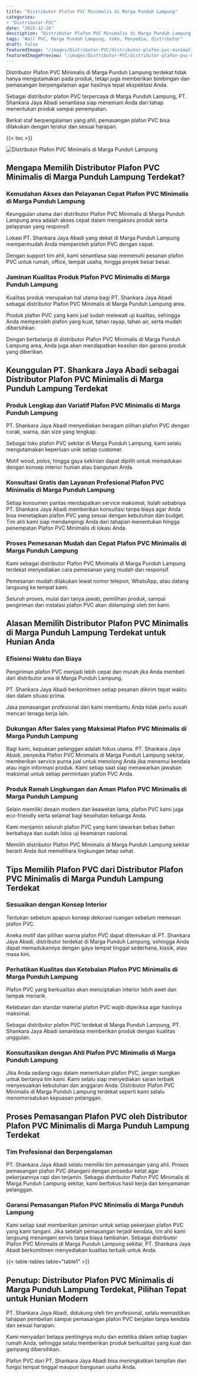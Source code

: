 ```yaml
---
title: "Distributor Plafon PVC Minimalis di Marga Punduh Lampung"
categories:
- "Distributor-PVC"
date: "2025-12-26"
description: "Distributor Plafon PVC Minimalis di Marga Punduh Lampung untuk tempat tinggal, perkantoran, dan toko. Produk unggulan, beragam motif, warna modern, dengan jasa penempatan oleh tenaga ahli profesional dan garansi resmi!|Servis penjualan Plafon PVC Minimalis di Marga Punduh Lampung bagi keperluan tempat tinggal, perkantoran, maupun ritel, dengan material unggulan dan pemasangan oleh tim berpengalaman serta kepastian resmi.|Pilihan Plafon PVC Minimalis di Marga Punduh Lampung yang terpercaya bagi rumah, office, dan gerai, bersama produk berkualitas dan penempatan dikerjakan oleh tim ahli dan kepastian resmi.|Penjualan Plafon PVC Minimalis di Marga Punduh Lampung untuk tempat tinggal, office, serta toko, dengan panel unggulan dan instalasi ditangani oleh teknisi ahli, lengkap beserta jaminan resmi.}"
tags: "Wall PVC, Marga Punduh Lampung, toko, Penyedia, distributor"
draft: false
featuredImage: "/images/Distributor-PVC/distributor-plafon-pvc-minimalis-di-marga-punduh-lampung.png"
featuredImagePreview: "/images/Distributor-PVC/distributor-plafon-pvc-minimalis-di-marga-punduh-lampung.png"
---
```


Distributor Plafon PVC Minimalis di Marga Punduh Lampung terdekat tidak hanya mengutamakan pada produk, tetapi juga memberikan bimbingan dan pemasangan berpengalaman agar hasilnya tepat ekspektasi Anda.

Sebagai distributor plafon PVC terpercaya di Marga Punduh Lampung, PT. Shankara Jaya Abadi senantiasa siap menemani Anda dari tahap menentukan produk sampai penempatan.

Berkat staf berpengalaman yang ahli, pemasangan plafon PVC bisa dilakukan dengan teratur dan sesuai harapan.

{{< toc >}}

![Distributor Plafon PVC Minimalis di Marga Punduh Lampung](/images/Distributor-PVC/Distributor-Plafon-PVC-Minimalis-di-Marga-Punduh-Lampung.png)

## Mengapa Memilih Distributor Plafon PVC Minimalis di Marga Punduh Lampung Terdekat?

### Kemudahan Akses dan Pelayanan Cepat Plafon PVC Minimalis di Marga Punduh Lampung

Keunggulan utama dari distributor Plafon PVC Minimalis di Marga Punduh Lampung area adalah akses cepat dalam mengakses produk serta pelayanan yang responsif.

Lokasi PT. Shankara Jaya Abadi yang dekat di Marga Punduh Lampung mempermudah Anda memperoleh plafon PVC dengan cepat.

Dengan support tim ahli, kami senantiasa siap memenuhi pesanan plafon PVC untuk rumah, office, tempat usaha, hingga proyek besar besar.

### Jaminan Kualitas Produk Plafon PVC Minimalis di Marga Punduh Lampung

Kualitas produk merupakan hal utama bagi PT. Shankara Jaya Abadi sebagai distributor Plafon PVC Minimalis di Marga Punduh Lampung area.

Produk plafon PVC yang kami jual sudah melewati uji kualitas, sehingga Anda memperoleh plafon yang kuat, tahan rayap, tahan air, serta mudah dibersihkan.

Dengan berbelanja di distributor Plafon PVC Minimalis di Marga Punduh Lampung area, Anda juga akan mendapatkan keaslian dan garansi produk yang diberikan.

## Keunggulan PT. Shankara Jaya Abadi sebagai Distributor Plafon PVC Minimalis di Marga Punduh Lampung Terdekat

### Produk Lengkap dan Variatif Plafon PVC Minimalis di Marga Punduh Lampung

PT. Shankara Jaya Abadi menyediakan beragam pilihan plafon PVC dengan corak, warna, dan size yang lengkap.

Sebagai toko plafon PVC sekitar di Marga Punduh Lampung, kami selalu mengutamakan keperluan unik setiap customer.

Motif wood, polos, hingga gaya kekinian dapat dipilih untuk memadukan dengan konsep interior hunian atau bangunan Anda.

### Konsultasi Gratis dan Layanan Profesional Plafon PVC Minimalis di Marga Punduh Lampung

Setiap konsumen pantas mendapatkan service maksimal, itulah sebabnya PT. Shankara Jaya Abadi memberikan konsultasi tanpa biaya agar Anda bisa menetapkan plafon PVC yang sesuai dengan kebutuhan dan budget. Tim ahli kami siap mendampingi Anda dari tahapan menentukan hingga penempatan Plafon PVC Minimalis di lokasi Anda.

### Proses Pemesanan Mudah dan Cepat Plafon PVC Minimalis di Marga Punduh Lampung

Kami sebagai distributor Plafon PVC Minimalis di Marga Punduh Lampung terdekat menyediakan cara pemesanan yang mudah dan responsif.

Pemesanan mudah dilakukan lewat nomor telepon, WhatsApp, atau datang langsung ke tempat kami.

Seluruh proses, mulai dari tanya jawab, pemilihan produk, sampai pengiriman dan instalasi plafon PVC akan didampingi oleh tim kami.

## Alasan Memilih Distributor Plafon PVC Minimalis di Marga Punduh Lampung Terdekat untuk Hunian Anda

### Efisiensi Waktu dan Biaya

Pengiriman plafon PVC menjadi lebih cepat dan murah jika Anda membeli dari distributor area di Marga Punduh Lampung.

PT. Shankara Jaya Abadi berkomitmen setiap pesanan dikirim tepat waktu dan dalam situasi prima.

Jasa pemasangan profesional dari kami membantu Anda tidak perlu susah mencari tenaga kerja lain.

### Dukungan After Sales yang Maksimal Plafon PVC Minimalis di Marga Punduh Lampung

Bagi kami, kepuasan pelanggan adalah fokus utama. PT. Shankara Jaya Abadi, penyedia Plafon PVC Minimalis di Marga Punduh Lampung sekitar, memberikan service purna jual untuk menolong Anda jika menemui kendala atau ingin informasi produk. Kami setiap saat siap menawarkan jawaban maksimal untuk setiap permintaan plafon PVC Anda.

### Produk Ramah Lingkungan dan Aman Plafon PVC Minimalis di Marga Punduh Lampung

Selain memiliki desain modern dan keawetan lama, plafon PVC kami juga eco-friendly serta selamat bagi kesehatan keluarga Anda.

Kami menjamin seluruh plafon PVC yang kami tawarkan bebas bahan berbahaya dan sudah lolos uji keamanan nasional.

Memilih distributor Plafon PVC Minimalis di Marga Punduh Lampung sekitar berarti Anda ikut memelihara lingkungan tetap sehat.

## Tips Memilih Plafon PVC dari Distributor Plafon PVC Minimalis di Marga Punduh Lampung Terdekat

### Sesuaikan dengan Konsep Interior

Tentukan sebelum apapun konsep dekorasi ruangan sebelum memesan plafon PVC.

Aneka motif dan pilihan warna plafon PVC dapat ditemukan di PT. Shankara Jaya Abadi, distributor terdekat di Marga Punduh Lampung, sehingga Anda dapat memadukannya dengan gaya tempat tinggal sederhana, klasik, atau masa kini.

### Perhatikan Kualitas dan Ketebalan Plafon PVC Minimalis di Marga Punduh Lampung

Plafon PVC yang berkualitas akan menciptakan interior lebih awet dan tampak menarik.

Ketebalan dan standar material plafon PVC wajib diperiksa agar hasilnya maksimal.

Sebagai distributor plafon PVC terdekat di Marga Punduh Lampung, PT. Shankara Jaya Abadi senantiasa memberikan produk dengan kualitas unggulan.

### Konsultasikan dengan Ahli Plafon PVC Minimalis di Marga Punduh Lampung

Jika Anda sedang ragu dalam menentukan plafon PVC, jangan sungkan untuk bertanya tim kami. Kami selalu siap menyediakan saran terbaik menyesuaikan kebutuhan dan anggaran Anda. Distributor Plafon PVC Minimalis di Marga Punduh Lampung terdekat seperti kami selalu menomorsatukan kepuasan pelanggan.

## Proses Pemasangan Plafon PVC oleh Distributor Plafon PVC Minimalis di Marga Punduh Lampung Terdekat

### Tim Profesional dan Berpengalaman

PT. Shankara Jaya Abadi selalu memiliki tim pemasangan yang ahli. Proses pemasangan plafon PVC ditangani dengan prosedur ketat agar pekerjaannya rapi dan terjamin. Sebagai distributor Plafon PVC Minimalis di Marga Punduh Lampung sekitar, kami berfokus hasil kerja dan kenyamanan pelanggan.

### Garansi Pemasangan Plafon PVC Minimalis di Marga Punduh Lampung

Kami setiap saat memberikan jaminan untuk setiap pekerjaan plafon PVC yang kami tangani. Jika setelah pemasangan terjadi kendala, tim ahli kami langsung menangani servis tanpa biaya tambahan. Sebagai distributor Plafon PVC Minimalis di Marga Punduh Lampung sekitar, PT. Shankara Jaya Abadi berkomitmen menyediakan kualitas terbaik untuk Anda.

{{< table-tables table="table1" >}}

## Penutup: Distributor Plafon PVC Minimalis di Marga Punduh Lampung Terdekat, Pilihan Tepat untuk Hunian Modern

PT. Shankara Jaya Abadi, didukung oleh tim profesional, selalu memastikan tahapan pembelian sampai pemasangan plafon PVC berjalan tanpa kendala dan sesuai harapan.

Kami menyadari betapa pentingnya mutu dan estetika dalam setiap bagian rumah Anda, sehingga selalu memberikan produk berkualitas yang kuat dan gampang dibersihkan.

Plafon PVC dari PT. Shankara Jaya Abadi bisa meningkatkan tampilan dan fungsi tempat tinggal maupun bangunan usaha Anda.
